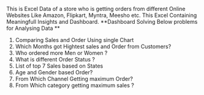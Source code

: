 This is Excel Data of a store who is getting orders from different Online Websites Like Amazon, Flipkart, Myntra, Meesho etc.
This Excel Containing Meaningfull Insights and Dashboard. 
**Dashboard Solving Below problems for Analysing Data **
  1. Comparing Sales and Order Using single Chart
  2. Which Months got Hightest sales and Order from Customers?
  3. Who ordered more Men or Women ?
  4. What is different Order Status ?
  5. List of top 7 Sales based on States
  6. Age and Gender based Order?
  7. From Which Channel Getting maximum Order?
  8. From Which category getting maximum sales ? 
